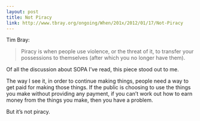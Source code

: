 ```yaml
---
layout: post
title: Not Piracy
link: http://www.tbray.org/ongoing/When/201x/2012/01/17/Not-Piracy
---
```

Tim Bray:

<blockquote>
  Piracy is when people use violence, or the threat of it, to
  transfer your possessions to themselves (after which you no
  longer have them).
</blockquote>

Of all the discussion about SOPA I’ve read, this piece stood out
to me.

The way I see it, in order to continue making things, people
need a way to get paid for making those things. If the public is
choosing to use the things you make without providing any payment,
if you can’t work out how to earn money from the things you make,
then you have a problem.

But it’s not piracy.
